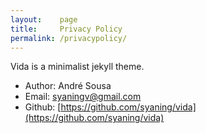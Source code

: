 ```yaml
---
layout:    page
title:     Privacy Policy
permalink: /privacypolicy/
---
```


Vida is a minimalist jekyll theme.

- Author: André Sousa
- Email:  syaningv@gmail.com
- Github: [https://github.com/syaning/vida](https://github.com/syaning/vida)
